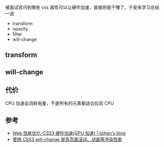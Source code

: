 被面试官问到哪些 css 属性可以让硬件加速，直接把我干懵了，于是来学习总结一波

- transform
- opacity
- filter
- will-change

## transform

## will-change

## 代价

CPU 加速会消耗电量，不是所有的元素都适合拉高 CPU

## 参考

- [Web 性能优化-CSS3 硬件加速(GPU 加速) | lizhen's blog](https://juejin.cn/post/6844903903826296846?searchId=2023083114503021D4B61BDA6FD30487C4)
- [使用 CSS3 will-change 提高页面滚动、动画等渲染性能](https://www.zhangxinxu.com/wordpress/2015/11/css3-will-change-improve-paint/)
